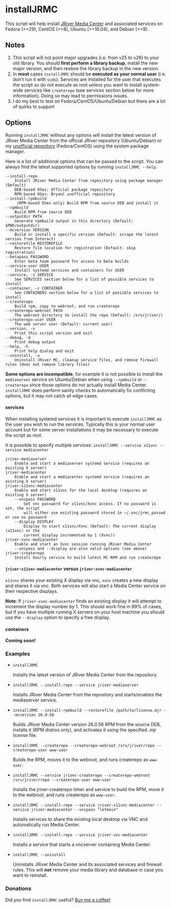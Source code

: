 # installJRMC

This script will help install [JRiver Media Center](https://www.jriver.com/) and associated services on Fedora (>=29), CentOS (>=8), Ubuntu (>=16.04), and Debian (>=9).

## Notes

1.  This script will not point major upgrades (i.e. from v25 to v26) to your old library. You should **first perform a library backup**, install the new major version, and then restore the library backup in the new version.
2.  In **most** cases `installJRMC` should be **executed as your normal user** (i.e. don't run it with `sudo`). Services are installed for the user that executes the script so do not execute as root unless you want to install system-wide services like `createrepo` (see services section below for more information). Doing so may lead to permissions issues.
3.  I do my best to test on Fedora/CentOS/Ubuntu/Debian but there are a lot of quirks to support

## Options

Running `installJRMC` without any options will install the latest version of JRiver Media Center from the official JRiver repository (Ubuntu/Debian) or my [unofficial repository](https://repos.bryanroessler.com/jriver/) (Fedora/CentOS) using the system package manager.

Here is a list of additional options that can be passed to the script. You can always find the latest supported options by running `installJRMC --help`.
```text
--install-repo
    Install JRiver Media Center from repository using package manager (Default)
    DEB-based OSes: Official package repository
    RPM-based OSes: BryanC unofficial repository
--install-rpmbuild
     (RPM-based OSes only) Build RPM from source DEB and install it
--rpmbuild
    Build RPM from source DEB
--outputdir PATH
    Generate rpmbuild output in this directory (Default: $PWD/outputdir)
--mcversion VERSION
    Build or install a specific version (Default: scrape the latest version from Interact)
--restorefile RESTOREFILE
    Restore file location for registration (Default: skip registration)
--betapass PASSWORD
    Enter beta team password for access to beta builds
--service-user USER
    Install systemd services and containers for USER
--service, -s SERVICE
    See SERVICES section below for a list of possible services to install
--container, -c CONTAINER
    See CONTAINERS section below for a list of possible services to install
--createrepo
    Build rpm, copy to webroot, and run createrepo
--createrepo-webroot PATH
    The webroot directory to install the repo (Default: /srv/jriver/)
--createrepo-user USER
    The web server user (Default: current user)
--version, -v
    Print this script version and exit
--debug, -d
    Print debug output
--help, -h
    Print help dialog and exit
--uninstall, -u
    Uninstall JRiver MC, cleanup service files, and remove firewall rules (does not remove library files)
```
**Some options are incompatible**, for example it is not possible to install the `mediaserver` service on Ubuntu/Debian when using `--rpmbuild` or `--createrepo` since those options do not actually install Media Center. `installJRMC` does perform sanity checks to automatically fix conflicting options, but it may not catch all edge cases.



#### services
When installing systemd services it is important to execute `installJRMC` as the user you wish to run the services. Typically this is your normal user account but for some server installations it may be necessary to execute the script as root.

It is possible to specify multiple services: `installJRMC --service x11vnc --service mediacenter`
```text
jriver-mediaserver
    Enable and start a mediaserver systemd service (requires an existing X server)
jriver-mediacenter
    Enable and start a mediacenter systemd service (requires an existing X server)
jriver-x11vnc-mediacenter
    Enable and start x11vnc for the local desktop (requires an existing X server)
    --vncpass PASSWORD
        Set vnc password for x11vnc/Xvnc access. If no password is set, the script
        will either use existing password stored in ~/.vnc/jrmc_passwd or use no password
    --display DISPLAY
        Display to start x11vnc/Xvnc (Default: The current display (x11vnc) or the
        current display incremented by 1 (Xvnc))
jriver-xvnc-mediacenter
    Enable and start an Xvnc session running JRiver Media Center
    --vncpass and --display are also valid options (see above)
jriver-createrepo
    Install hourly service to build latest MC RPM and run createrepo
```

#### `jriver-x11vnc-mediacenter` versus `jriver-xvnc-mediacenter`
`x11vnc` shares your existing X display via vnc, `xvnc` creates a new display and shares it via vnc. Both services will also start a Media Center service on their respective displays.

**Note**: If `jriver-xvnc-mediacenter` finds an existing display it will attempt to increment the display number by 1. This should work fine in 99% of cases, but if you have multiple running X servers on your host machine you should use the `--display` option to specify a free display.


#### containers

**Coming soon!**

### Examples

*   `installJRMC`

    Installs the latest version of JRiver Media Center from the repository.

*   `installJRMC --install-repo --service jriver-mediaserver`

    Installs JRiver Media Center from the repository and starts/enables the mediaserver service.

*   `installJRMC --install-rpmbuild --restorefile /path/to/license.mjr --mcversion 26.0.56`

    Builds JRiver Media Center version 26.0.56 RPM from the source DEB, installs it (RPM distros only), and activates it using the specified .mjr license file.

*   `installJRMC --createrepo --createrepo-webroot /srv/jriver/repo --createrepo-user www-user`

     Builds the RPM, moves it to the webroot, and runs createrepo as `www-user`.

*   `installJRMC --service jriver-createrepo --createrepo-webroot /srv/jriver/repo --createrepo-user www-user`

    Installs the jriver-createrepo timer and service to build the RPM, move it to the webroot, and runs createrepo as `www-user`.

*   `installJRMC --install-repo --service jriver-x11vnc-mediacenter --service jriver-mediacenter --vncpass "letmein"`

    Installs services to share the existing local desktop via VNC and automatically run Media Center.

*   `installJRMC --install-repo --service jriver-vnc-mediacenter`

    Installs a service that starts a vncserver containing Media Center.

*   `installJRMC --uninstall`

    Uninstalls JRiver Media Center and its associated services and firewall rules. This will **not** remove your media library and database in case you want to reinstall.

### Donations
Did you find `installJRMC` useful? [Buy me a coffee!](https://paypal.me/bryanroessler?locale.x=en_US)
